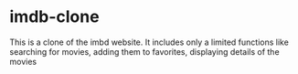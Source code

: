 # imdb-clone
This is a clone of the imbd website. It includes only a limited functions like searching for movies, adding them to favorites, displaying details of the movies
